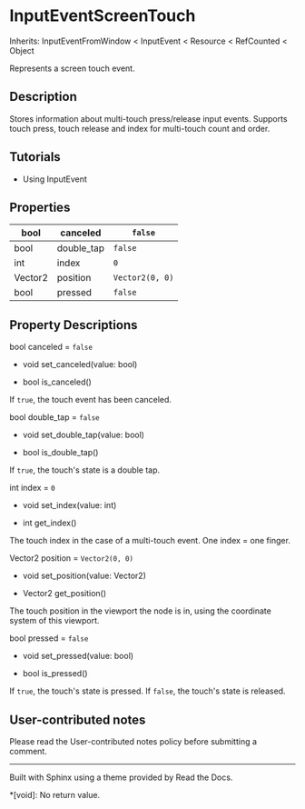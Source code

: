 # InputEventScreenTouch

Inherits: InputEventFromWindow < InputEvent < Resource < RefCounted < Object

Represents a screen touch event.

## Description

Stores information about multi-touch press/release input events. Supports
touch press, touch release and index for multi-touch count and order.

## Tutorials

  * Using InputEvent

## Properties

bool | canceled | `false`  
---|---|---  
bool | double_tap | `false`  
int | index | `0`  
Vector2 | position | `Vector2(0, 0)`  
bool | pressed | `false`  
  
## Property Descriptions

bool canceled = `false`

  * void set_canceled(value: bool)

  * bool is_canceled()

If `true`, the touch event has been canceled.

bool double_tap = `false`

  * void set_double_tap(value: bool)

  * bool is_double_tap()

If `true`, the touch's state is a double tap.

int index = `0`

  * void set_index(value: int)

  * int get_index()

The touch index in the case of a multi-touch event. One index = one finger.

Vector2 position = `Vector2(0, 0)`

  * void set_position(value: Vector2)

  * Vector2 get_position()

The touch position in the viewport the node is in, using the coordinate system
of this viewport.

bool pressed = `false`

  * void set_pressed(value: bool)

  * bool is_pressed()

If `true`, the touch's state is pressed. If `false`, the touch's state is
released.

## User-contributed notes

Please read the User-contributed notes policy before submitting a comment.

* * *

Built with Sphinx using a theme provided by Read the Docs.

  *[void]: No return value.

